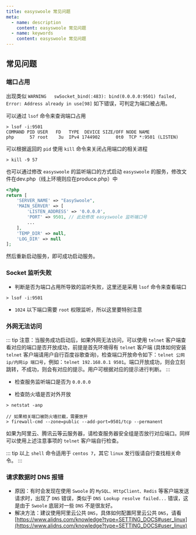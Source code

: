 ```yaml
---
title: easyswoole 常见问题
meta:
  - name: description
    content: easyswoole 常见问题
  - name: keywords
    content: easyswoole 常见问题
---
```

## 常见问题

### 端口占用

出现类似 `WARNING	swSocket_bind(:483): bind(0.0.0.0:9501) failed, Error: Address already in use[98]` 如下错误，可判定为端口被占用。
 
可以通过 `lsof` 命令来查询端口占用

```shell script
> lsof -i:9501
COMMAND PID USER   FD   TYPE  DEVICE SIZE/OFF NODE NAME
php      57 root    3u  IPv4 1744902      0t0  TCP *:9501 (LISTEN)
```

可以根据返回的 `pid` 使用 `kill` 命令来关闭占用端口的相关进程

```
> kill -9 57
```

也可以通过修改 `easyswoole` 的监听端口的方式启动 `easyswoole` 的服务，修改文件在dev.php（线上环境则应在produce.php）中
```php
<?php
return [
    'SERVER_NAME' => "EasySwoole",
    'MAIN_SERVER' => [
        'LISTEN_ADDRESS' => '0.0.0.0',
        'PORT' => 9501, // 此处修改 easyswoole 监听端口号
        ...
    ],
    'TEMP_DIR' => null,
    'LOG_DIR' => null
];
```

然后重新启动服务，即可成功启动服务。

### Socket 监听失败

- 判断是否为端口占用所导致的监听失败，这里还是采用 `lsof` 命令来查看端口

```shell script
> lsof -i:9501
```

- `1024` 以下端口需要 `root` 权限监听，所以这里要特别注意

### 外网无法访问

::: tip
  注意：当服务成功启动后，如果外网无法访问，可以使用 `telnet` 客户端查看对应的端口是否开放成功，前提是首先环境得有 `telnet` 客户端 (具体如何安装 `telnet` 客户端请用户自行百度谷歌查询)，检查端口开放命令如下：`telnet 公网ip/内网ip 端口号`，例如：`telnet 192.168.0.1 9501`。端口开放成功，则会立刻跳转，不成功，则会有对应的提示。用户可根据对应的提示进行判断。
:::

- 检查服务监听端口是否为 `0.0.0.0`

- 检查防火墙是否对外开放

```shell script
> netstat -anp

// 如果相关端口被防火墙拦截，需要放开
> firewall-cmd --zone=public --add-port=9501/tcp --permanent
```

如果为阿里云、腾讯云等云服务器，请检查服务器安全组是否放行对应端口。同样可以使用上述注意事项的 `telnet` 客户端自行检查。

::: tip
  以上 `shell` 命令适用于 `centos 7`，其它 `linux` 发行版请自行查找相关命令。
:::

### 请求数据时 DNS 报错
- 原因：有时会发现在使用 `Swoole` 的 `MySQL、HttpClient、Redis` 等客户端发送请求时，出现了 `DNS` 错误，类似于 `DNS Lookup resolve failed...` 错误，这是由于 `Swoole` 底层对一些 `DNS` 不是很友好。
- 解决方法：建议使用阿里云公共 `DNS`，具体如何配置阿里云公共 `DNS`，请看 [https://www.alidns.com/knowledge?type=SETTING_DOCS#user_linux](https://www.alidns.com/knowledge?type=SETTING_DOCS#user_linux)

